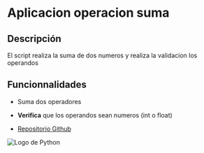 # Aplicacion operacion suma
## Descripción
El script realiza la suma de dos numeros y realiza la validacion los operandos
## Funcionnalidades
- Suma dos operadores
- **Verifica** que los operandos sean numeros (int o float)
  
- [Repositorio Github](https://github.com/Pedroop988/operaciones_suma)

![Logo de Python](https://upload.wikimedia.org/wikipedia/commons/thumb/c/c3/Python-logo-notext.svg/1869px-Python-logo-notext.svg.png)
